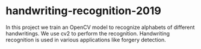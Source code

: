 # handwriting-recognition-2019
In this project we train an OpenCV model to recognize alphabets of different handwritings. We use cv2 to perform the recognition. Handwriting recognition is used in various applications like forgery detection. 
